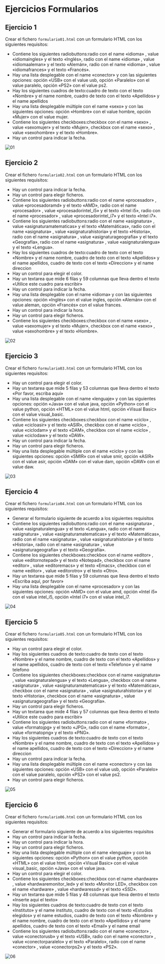 # Ejercicios Formularios

## Ejercicio 1

Crear el fichero `formulario01.html` con un formulario HTML con los siguientes requisitos:

* Contiene los siguientes radiobuttons:radio con el name «idioma» , value «idiomaingles» y el texto «Inglés», radio con el name «idioma» , value «idiomaaleman» y el texto «Alemán», radio con el name «idioma» , value «idiomafrances» y el texto «Francés».
* Hay una lista desplegable con el name «conector» y con las siguientes opciones: opción «USB» con el value usb, opción «Paralelo» con el value paralelo, opción «PS2» con el value ps2.
* Hay los siguientes cuadros de texto:cuadro de texto con el texto «Nombre» y el name nombre, cuadro de texto con el texto «Apellidos» y el name apellidos
* Hay una lista desplegable múltiple con el name «sexo» y con las siguientes opciones: opción «Hombre» con el value hombre, opción «Mujer» con el value mujer.
* Contiene los siguientes checkboxes:checkbox con el name «sexo» , value «sexomujer» y el texto «Mujer», checkbox con el name «sexo» , value «sexohombre» y el texto «Hombre».
* Hay un control para indicar la fecha.

![][01]

## Ejercicio 2

Crear el fichero `formulario02.html` con un formulario HTML con los siguientes requisitos:

* Hay un control para indicar la fecha.
* Hay un control para elegir ficheros.
* Contiene los siguientes radiobuttons:radio con el name «procesador» , value «procesadoramd» y el texto «AMD», radio con el name «procesador» , value «procesadorintel_i5» y el texto «Intel i5», radio con el name «procesador» , value «procesadorintel_i7» y el texto «Intel i7».
* Contiene los siguientes radiobuttons:radio con el name «asignatura» , value «asignaturamatematicas» y el texto «Matemáticas», radio con el name «asignatura» , value «asignaturahistoria» y el texto «Historia», radio con el name «asignatura» , value «asignaturageografia» y el texto «Geografía», radio con el name «asignatura» , value «asignaturalengua» y el texto «Lengua».
* Hay los siguientes cuadros de texto:cuadro de texto con el texto «Nombre» y el name nombre, cuadro de texto con el texto «Apellidos» y el name apellidos, cuadro de texto con el texto «Direccion» y el name direccion
* Hay un control para elegir el color.
* Hay un textarea que mide 6 filas y 59 columnas que lleva dentro el texto «Utilice este cuadro para escribir»
* Hay un control para indicar la fecha.
* Hay una lista desplegable con el name «idioma» y con las siguientes opciones: opción «Inglés» con el value ingles, opción «Alemán» con el value aleman, opción «Francés» con el value frances.
* Hay un control para indicar la hora.
* Hay un control para elegir ficheros.
* Contiene los siguientes checkboxes:checkbox con el name «sexo» , value «sexomujer» y el texto «Mujer», checkbox con el name «sexo» , value «sexohombre» y el texto «Hombre».

![][02]

## Ejercicio 3

Crear el fichero `formulario03.html` con un formulario HTML con los siguientes requisitos:

* Hay un control para elegir el color.
* Hay un textarea que mide 5 filas y 53 columnas que lleva dentro el texto «Por favor, escriba aquí»
* Hay una lista desplegable con el name «lenguaje» y con las siguientes opciones: opción «Java» con el value java, opción «Python» con el value python, opción «HTML» con el value html, opción «Visual Basic» con el value visual_basic.
* Contiene los siguientes checkboxes:checkbox con el name «ciclo» , value «cicloasir» y el texto «ASIR», checkbox con el name «ciclo» , value «ciclodam» y el texto «DAM», checkbox con el name «ciclo» , value «ciclodaw» y el texto «DAW».
* Hay un control para indicar la fecha.
* Hay un control para elegir ficheros.
* Hay una lista desplegable múltiple con el name «ciclo» y con las siguientes opciones: opción «SMIR» con el value smir, opción «ASIR» con el value asir, opción «DAM» con el value dam, opción «DAW» con el value daw.

![][03]

## Ejercicio 4

Crear el fichero `formulario04.html` con un formulario HTML con los siguientes requisitos:

* Generar el formulario siguiente de acuerdo a los siguientes requisitos
* Contiene los siguientes radiobuttons:radio con el name «asignatura» , value «asignaturalengua» y el texto «Lengua», radio con el name «asignatura» , value «asignaturamatematicas» y el texto «Matemáticas», radio con el name «asignatura» , value «asignaturahistoria» y el texto «Historia», radio con el name «asignatura» , value «asignaturageografia» y el texto «Geografía».
* Contiene los siguientes checkboxes:checkbox con el name «editor» , value «editornotepad» y el texto «Notepad», checkbox con el name «editor» , value «editoremacs» y el texto «Emacs», checkbox con el name «editor» , value «editorotro» y el texto «Otro».
* Hay un textarea que mide 5 filas y 59 columnas que lleva dentro el texto «Escriba aquí, por favor»
* Hay una lista desplegable con el name «procesador» y con las siguientes opciones: opción «AMD» con el value amd, opción «Intel i5» con el value intel_i5, opción «Intel i7» con el value intel_i7.

![][04]


## Ejercicio 5

Crear el fichero `formulario05.html` con un formulario HTML con los siguientes requisitos:

* Hay un control para elegir el color.
* Hay los siguientes cuadros de texto:cuadro de texto con el texto «Nombre» y el name nombre, cuadro de texto con el texto «Apellidos» y el name apellidos, cuadro de texto con el texto «Telefono» y el name telefono
* Contiene los siguientes checkboxes:checkbox con el name «asignatura» , value «asignaturalengua» y el texto «Lengua», checkbox con el name «asignatura» , value «asignaturamatematicas» y el texto «Matemáticas», checkbox con el name «asignatura» , value «asignaturahistoria» y el texto «Historia», checkbox con el name «asignatura» , value «asignaturageografia» y el texto «Geografía».
* Hay un control para elegir ficheros.
* Hay un textarea que mide 4 filas y 57 columnas que lleva dentro el texto «Utilice este cuadro para escribir»
* Contiene los siguientes radiobuttons:radio con el name «formato» , value «formatojpg» y el texto «JPG», radio con el name «formato» , value «formatopng» y el texto «PNG».
* Hay los siguientes cuadros de texto:cuadro de texto con el texto «Nombre» y el name nombre, cuadro de texto con el texto «Apellidos» y el name apellidos, cuadro de texto con el texto «Direccion» y el name direccion
* Hay un control para indicar la fecha.
* Hay una lista desplegable múltiple con el name «conector» y con las siguientes opciones: opción «USB» con el value usb, opción «Paralelo» con el value paralelo, opción «PS2» con el value ps2.
* Hay un control para elegir ficheros.

![][05]

## Ejercicio 6

Crear el fichero `formulario06.html` con un formulario HTML con los siguientes requisitos:

* Generar el formulario siguiente de acuerdo a los siguientes requisitos
* Hay un control para indicar la fecha.
* Hay un control para indicar la hora.
* Hay un control para elegir ficheros.
* Hay una lista desplegable múltiple con el name «lenguaje» y con las siguientes opciones: opción «Python» con el value python, opción «HTML» con el value html, opción «Visual Basic» con el value visual_basic, opción «Java» con el value java.
* Hay un control para elegir el color.
* Contiene los siguientes checkboxes:checkbox con el name «hardware» , value «hardwaremonitor_led» y el texto «Monitor LED», checkbox con el name «hardware» , value «hardwaressd» y el texto «SSD».
* Hay un textarea que mide 5 filas y 48 columnas que lleva dentro el texto «Inserte aqui el texto»
* Hay los siguientes cuadros de texto:cuadro de texto con el texto «Instituto» y el name instituto, cuadro de texto con el texto «Estudios elegidos» y el name estudios, cuadro de texto con el texto «Nombre» y el name nombre, cuadro de texto con el texto «Apellidos» y el name apellidos, cuadro de texto con el texto «Email» y el name email
* Contiene los siguientes radiobuttons:radio con el name «conector» , value «conectorusb» y el texto «USB», radio con el name «conector» , value «conectorparalelo» y el texto «Paralelo», radio con el name «conector» , value «conectorps2» y el texto «PS2».

![][06]

[01]: ./ejercicio-formularios01.png "01"
[02]: ./ejercicio-formularios02.png "02"
[03]: ./ejercicio-formularios03.png "03"
[04]: ./ejercicio-formularios04.png "04"
[05]: ./ejercicio-formularios05.png "05"
[06]: ./ejercicio-formularios06.png "06"
